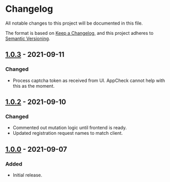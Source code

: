 # Changelog
All notable changes to this project will be documented in this file.

The format is based on [Keep a Changelog](https://keepachangelog.com/en/1.0.0/),
and this project adheres to [Semantic Versioning](https://semver.org/spec/v2.0.0.html).

## [1.0.3] - 2021-09-11

### Changed
- Process captcha token as received from UI. AppCheck cannot help with this as the moment.

## [1.0.2] - 2021-09-10

### Changed
- Commented out mutation logic until frontend is ready.
- Updated registration request names to match client.

## [1.0.0] - 2021-09-07

### Added
- Initial release.

[1.0.3]: https://github.com/mujde-aze/registration-proxy/compare/v1.0.2...v1.0.3
[1.0.2]: https://github.com/mujde-aze/registration-proxy/compare/v1.0.0...v1.0.2
[1.0.0]: https://github.com/mujde-aze/registration-proxy/compare/v1.0.0...HEAD
